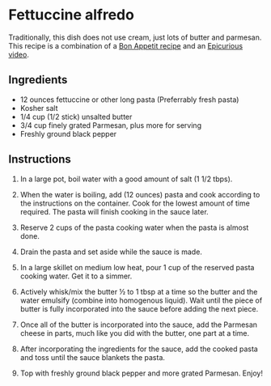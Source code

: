 # Fettuccine alfredo

Traditionally, this dish does not use cream, just lots of butter and parmesan. This recipe is a combination of a [Bon Appetit recipe](https://www.bonappetit.com/recipe/fettuccine-alfredo) and an [Epicurious video](https://www.youtube.com/watch?v=t81529ANEhI).

## Ingredients
- 12 ounces fettuccine or other long pasta (Preferrably fresh pasta)
- Kosher salt
- 1/4 cup (1/2 stick) unsalted butter
- 3/4 cup finely grated Parmesan, plus more for serving
- Freshly ground black pepper

## Instructions
1. In a large pot, boil water with a good amount of salt (1 1/2 tbps).

2. When the water is boiling, add (12 ounces) pasta and cook according to the instructions on the container. Cook for the lowest amount of time required. The pasta will finish cooking in the sauce later.

3. Reserve 2 cups of the pasta cooking water when the pasta is almost done.

4. Drain the pasta and set aside while the sauce is made.

5. In a large skillet on medium low heat, pour 1 cup of the reserved pasta cooking water. Get it to a simmer.

6. Actively whisk/mix the butter ½ to 1 tbsp at a time so the butter and the water emulsify (combine into homogenous liquid). Wait until the piece of butter is fully incorporated into the sauce before adding the next piece.

7. Once all of the butter is incorporated into the sauce, add the Parmesan cheese in parts, much like you did with the butter, one part at a time.

8. After incorporating the ingredients for the sauce, add the cooked pasta and toss until the sauce blankets the pasta.

9. Top with freshly ground black pepper and more grated Parmesan. Enjoy!
